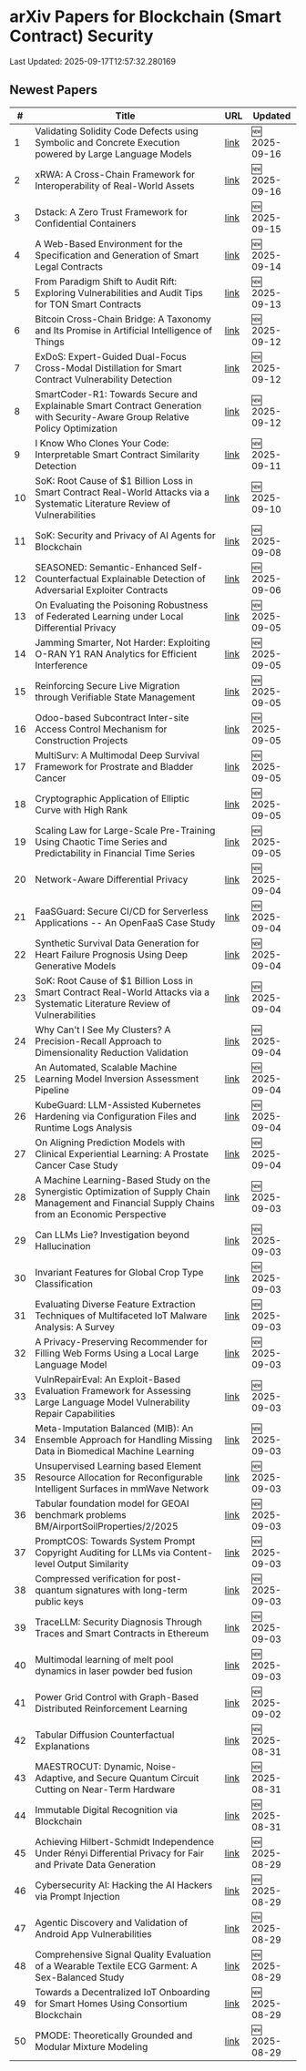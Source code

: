 # arXiv Papers for Blockchain (Smart Contract) Security

Last Updated: 2025-09-17T12:57:32.280169

## Newest Papers

|\#|Title|URL|Updated|
|---|---|---|---|
|1|Validating Solidity Code Defects using Symbolic and Concrete Execution powered by Large Language Models|[link](http://arxiv.org/abs/2509.13023v1)|🆕 2025-09-16|
|2|xRWA: A Cross-Chain Framework for Interoperability of Real-World Assets|[link](http://arxiv.org/abs/2509.12957v1)|🆕 2025-09-16|
|3|Dstack: A Zero Trust Framework for Confidential Containers|[link](http://arxiv.org/abs/2509.11555v1)|🆕 2025-09-15|
|4|A Web-Based Environment for the Specification and Generation of Smart Legal Contracts|[link](http://arxiv.org/abs/2509.11258v1)|🆕 2025-09-14|
|5|From Paradigm Shift to Audit Rift: Exploring Vulnerabilities and Audit Tips for TON Smart Contracts|[link](http://arxiv.org/abs/2509.10823v1)|🆕 2025-09-13|
|6|Bitcoin Cross-Chain Bridge: A Taxonomy and Its Promise in Artificial Intelligence of Things|[link](http://arxiv.org/abs/2509.10413v1)|🆕 2025-09-12|
|7|ExDoS: Expert-Guided Dual-Focus Cross-Modal Distillation for Smart Contract Vulnerability Detection|[link](http://arxiv.org/abs/2509.10252v1)|🆕 2025-09-12|
|8|SmartCoder-R1: Towards Secure and Explainable Smart Contract Generation with Security-Aware Group Relative Policy Optimization|[link](http://arxiv.org/abs/2509.09942v1)|🆕 2025-09-12|
|9|I Know Who Clones Your Code: Interpretable Smart Contract Similarity Detection|[link](http://arxiv.org/abs/2509.09630v1)|🆕 2025-09-11|
|10|SoK: Root Cause of $1 Billion Loss in Smart Contract Real-World Attacks via a Systematic Literature Review of Vulnerabilities|[link](http://arxiv.org/abs/2507.20175v3)|🆕 2025-09-10|
|11|SoK: Security and Privacy of AI Agents for Blockchain|[link](http://arxiv.org/abs/2509.07131v1)|🆕 2025-09-08|
|12|SEASONED: Semantic-Enhanced Self-Counterfactual Explainable Detection of Adversarial Exploiter Contracts|[link](http://arxiv.org/abs/2509.05681v1)|🆕 2025-09-06|
|13|On Evaluating the Poisoning Robustness of Federated Learning under Local Differential Privacy|[link](http://arxiv.org/abs/2509.05265v1)|🆕 2025-09-05|
|14|Jamming Smarter, Not Harder: Exploiting O-RAN Y1 RAN Analytics for Efficient Interference|[link](http://arxiv.org/abs/2509.05161v1)|🆕 2025-09-05|
|15|Reinforcing Secure Live Migration through Verifiable State Management|[link](http://arxiv.org/abs/2509.05150v1)|🆕 2025-09-05|
|16|Odoo-based Subcontract Inter-site Access Control Mechanism for Construction Projects|[link](http://arxiv.org/abs/2509.05149v1)|🆕 2025-09-05|
|17|MultiSurv: A Multimodal Deep Survival Framework for Prostrate and Bladder Cancer|[link](http://arxiv.org/abs/2509.05037v1)|🆕 2025-09-05|
|18|Cryptographic Application of Elliptic Curve with High Rank|[link](http://arxiv.org/abs/2509.04941v1)|🆕 2025-09-05|
|19|Scaling Law for Large-Scale Pre-Training Using Chaotic Time Series and Predictability in Financial Time Series|[link](http://arxiv.org/abs/2509.04921v1)|🆕 2025-09-05|
|20|Network-Aware Differential Privacy|[link](http://arxiv.org/abs/2509.04710v1)|🆕 2025-09-04|
|21|FaaSGuard: Secure CI/CD for Serverless Applications -- An OpenFaaS Case Study|[link](http://arxiv.org/abs/2509.04328v1)|🆕 2025-09-04|
|22|Synthetic Survival Data Generation for Heart Failure Prognosis Using Deep Generative Models|[link](http://arxiv.org/abs/2509.04245v1)|🆕 2025-09-04|
|23|SoK: Root Cause of $1 Billion Loss in Smart Contract Real-World Attacks via a Systematic Literature Review of Vulnerabilities|[link](http://arxiv.org/abs/2507.20175v2)|🆕 2025-09-04|
|24|Why Can't I See My Clusters? A Precision-Recall Approach to Dimensionality Reduction Validation|[link](http://arxiv.org/abs/2509.04222v1)|🆕 2025-09-04|
|25|An Automated, Scalable Machine Learning Model Inversion Assessment Pipeline|[link](http://arxiv.org/abs/2509.04214v1)|🆕 2025-09-04|
|26|KubeGuard: LLM-Assisted Kubernetes Hardening via Configuration Files and Runtime Logs Analysis|[link](http://arxiv.org/abs/2509.04191v1)|🆕 2025-09-04|
|27|On Aligning Prediction Models with Clinical Experiential Learning: A Prostate Cancer Case Study|[link](http://arxiv.org/abs/2509.04053v1)|🆕 2025-09-04|
|28|A Machine Learning-Based Study on the Synergistic Optimization of Supply Chain Management and Financial Supply Chains from an Economic Perspective|[link](http://arxiv.org/abs/2509.03673v1)|🆕 2025-09-03|
|29|Can LLMs Lie? Investigation beyond Hallucination|[link](http://arxiv.org/abs/2509.03518v1)|🆕 2025-09-03|
|30|Invariant Features for Global Crop Type Classification|[link](http://arxiv.org/abs/2509.03497v1)|🆕 2025-09-03|
|31|Evaluating Diverse Feature Extraction Techniques of Multifaceted IoT Malware Analysis: A Survey|[link](http://arxiv.org/abs/2509.03442v1)|🆕 2025-09-03|
|32|A Privacy-Preserving Recommender for Filling Web Forms Using a Local Large Language Model|[link](http://arxiv.org/abs/2509.01527v2)|🆕 2025-09-03|
|33|VulnRepairEval: An Exploit-Based Evaluation Framework for Assessing Large Language Model Vulnerability Repair Capabilities|[link](http://arxiv.org/abs/2509.03331v1)|🆕 2025-09-03|
|34|Meta-Imputation Balanced (MIB): An Ensemble Approach for Handling Missing Data in Biomedical Machine Learning|[link](http://arxiv.org/abs/2509.03316v1)|🆕 2025-09-03|
|35|Unsupervised Learning based Element Resource Allocation for Reconfigurable Intelligent Surfaces in mmWave Network|[link](http://arxiv.org/abs/2509.03241v1)|🆕 2025-09-03|
|36|Tabular foundation model for GEOAI benchmark problems BM/AirportSoilProperties/2/2025|[link](http://arxiv.org/abs/2509.03191v1)|🆕 2025-09-03|
|37|PromptCOS: Towards System Prompt Copyright Auditing for LLMs via Content-level Output Similarity|[link](http://arxiv.org/abs/2509.03117v1)|🆕 2025-09-03|
|38|Compressed verification for post-quantum signatures with long-term public keys|[link](http://arxiv.org/abs/2509.03098v1)|🆕 2025-09-03|
|39|TraceLLM: Security Diagnosis Through Traces and Smart Contracts in Ethereum|[link](http://arxiv.org/abs/2509.03037v1)|🆕 2025-09-03|
|40|Multimodal learning of melt pool dynamics in laser powder bed fusion|[link](http://arxiv.org/abs/2509.03029v1)|🆕 2025-09-03|
|41|Power Grid Control with Graph-Based Distributed Reinforcement Learning|[link](http://arxiv.org/abs/2509.02861v1)|🆕 2025-09-02|
|42|Tabular Diffusion Counterfactual Explanations|[link](http://arxiv.org/abs/2509.00876v1)|🆕 2025-08-31|
|43|MAESTROCUT: Dynamic, Noise-Adaptive, and Secure Quantum Circuit Cutting on Near-Term Hardware|[link](http://arxiv.org/abs/2509.00811v1)|🆕 2025-08-31|
|44|Immutable Digital Recognition via Blockchain|[link](http://arxiv.org/abs/2508.18750v2)|🆕 2025-08-31|
|45|Achieving Hilbert-Schmidt Independence Under Rényi Differential Privacy for Fair and Private Data Generation|[link](http://arxiv.org/abs/2508.21815v1)|🆕 2025-08-29|
|46|Cybersecurity AI: Hacking the AI Hackers via Prompt Injection|[link](http://arxiv.org/abs/2508.21669v1)|🆕 2025-08-29|
|47|Agentic Discovery and Validation of Android App Vulnerabilities|[link](http://arxiv.org/abs/2508.21579v1)|🆕 2025-08-29|
|48|Comprehensive Signal Quality Evaluation of a Wearable Textile ECG Garment: A Sex-Balanced Study|[link](http://arxiv.org/abs/2508.21554v1)|🆕 2025-08-29|
|49|Towards a Decentralized IoT Onboarding for Smart Homes Using Consortium Blockchain|[link](http://arxiv.org/abs/2508.21480v1)|🆕 2025-08-29|
|50|PMODE: Theoretically Grounded and Modular Mixture Modeling|[link](http://arxiv.org/abs/2508.21396v1)|🆕 2025-08-29|
